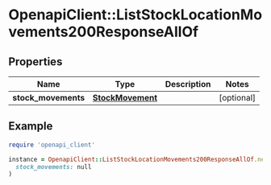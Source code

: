 # OpenapiClient::ListStockLocationMovements200ResponseAllOf

## Properties

| Name | Type | Description | Notes |
| ---- | ---- | ----------- | ----- |
| **stock_movements** | [**StockMovement**](StockMovement.md) |  | [optional] |

## Example

```ruby
require 'openapi_client'

instance = OpenapiClient::ListStockLocationMovements200ResponseAllOf.new(
  stock_movements: null
)
```

